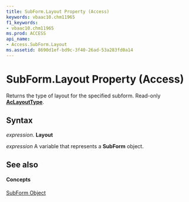 ```yaml
---
title: SubForm.Layout Property (Access)
keywords: vbaac10.chm11965
f1_keywords:
- vbaac10.chm11965
ms.prod: ACCESS
api_name:
- Access.SubForm.Layout
ms.assetid: 8690d1ef-bd9c-3f40-26ad-53a283fd0a14
---
```



# SubForm.Layout Property (Access)

Returns the type of layout for the specified subform. Read-only  **[AcLayoutType](aclayouttype-enumeration-access.md)**.


## Syntax

 _expression_. **Layout**

 _expression_ A variable that represents a **SubForm** object.


## See also


#### Concepts


[SubForm Object](subform-object-access.md)

